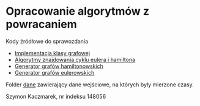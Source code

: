 # Opracowanie algorytmów z powracaniem

Kody źródłowe do sprawozdania
- [Implementacja klasy grafowej](graph_class.py)
- [Algorytmy znajdowania cyklu eulera i hamiltona](main.py)
- [Generator grafów hamiltonowskich](generateham.py)
- [Generator grafów eulerowskich](generateeu.py)

Folder [dane](dane) zawierający dane wejściowe, na których były mierzone czasy.

Szymon Kaczmarek, nr indeksu 148056
